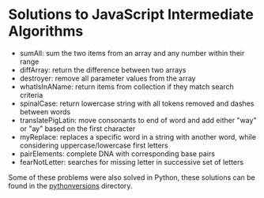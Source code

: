 # Solutions to JavaScript Intermediate Algorithms

* sumAll: sum the two items from an array and any number within their range
* diffArray: return the difference between two arrays
* destroyer: remove all parameter values from the array
* whatIsInAName: return items from collection if they match search criteria
* spinalCase: return lowercase string with all tokens removed and dashes between words
* translatePigLatin: move consonants to end of word and add either "way" or "ay" based on the first character
* myReplace: replaces a specific word in a string with another word, while considering uppercase/lowercase first letters
* pairElements: complete DNA with corresponding base pairs
* fearNotLetter: searches for missing letter in successive set of letters


Some of these problems were also solved in Python, these solutions can be found in the [pythonversions](https://github.com/MerelAW/freeCodeCamp/tree/main/Javascript%20Intermediate/pythonversions) directory. 
